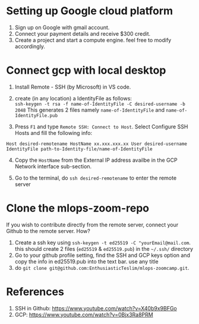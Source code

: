 # Setting up Google cloud platform
1. Sign up on Google with gmail account.
2. Connect your payment details and receive $300 credit.
3. Create a project and start a compute engine. feel free to modify accordingly.

# Connect gcp with local desktop
1. Install Remote - SSH (by Microsoft) in VS code.
2. create (in any location) a IdentityFile as follows: \
`ssh-keygen -t rsa -f name-of-IdentityFile -C desired-username -b 2048`
This generates 2 files namely `name-of-IdentityFile` and `name-of-IdentityFile.pub`

3. Press `F1` and type `Remote SSH: Connect to Host`. Select Configure SSH Hosts and fill the following info:

`Host desired-remotename
    HostName xx.xxx.xxx.xx
    User desired-username
    IdentityFile path-to-Identity-file/name-of-IdentityFile`

4. Copy the `HostName` from the External IP address availbe in the GCP Network interface sub-section.

5. Go to the terminal, do `ssh desired-remotename` to enter the remote server

# Clone the mlops-zoom-repo
If you wish to contribute directly from the remote server, connect your Github to the remote server. How?
1. Create a ssh key using `ssh-keygen -t ed25519 -C "yourEmail@mail.com`. this should create 2 files (`ed25519` & `ed25519.pub`) in the `~/.ssh/` directory
2. Go to your github profile setting, find the SSH and GCP keys option and copy the info in ed25519.pub into the text bar. use any title 
3. do `git clone git@github.com:EnthusiasticTeslim/mlops-zoomcamp.git`.

# References
1. SSH in Github: https://www.youtube.com/watch?v=X40b9x9BFGo
2. GCP: https://www.youtube.com/watch?v=0Bjx3Ra8PRM